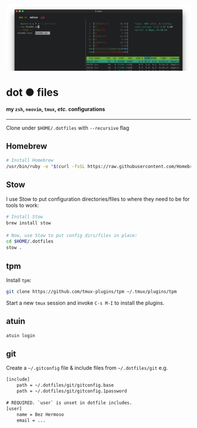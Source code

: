 ![preview](./preview.png)

# dot ● files

#### my `zsh`, `neovim`, `tmux`, _etc._ configurations

---

Clone under `$HOME/.dotfiles` with `--recursive` flag

## Homebrew

```sh
# Install Homebrew
/usr/bin/ruby -e "$(curl -fsSL https://raw.githubusercontent.com/Homebrew/install/master/install)"
```

## Stow

I use Stow to put configuration directories/files to where they need to be for tools to work:

```sh
# Install Stow
brew install stow

# Now, use Stow to put config dirs/files in place:
cd $HOME/.dotfiles
stow .
```

## tpm

Install `tpm`:

```sh
git clone https://github.com/tmux-plugins/tpm ~/.tmux/plugins/tpm
```

Start a new `tmux` session and invoke `C-s M-I` to install the plugins.

## atuin

```sh
atuin login
```

## git

Create a `~/.gitconfig` file & include files from `~/.dotfiles/git` e.g.

```gitconfig
[include]
    path = ~/.dotfiles/git/gitconfig.base
    path = ~/.dotfiles/git/gitconfig.1password

# REQUIRED. `user` is unset in dotfile includes.
[user]
	name = Bez Hermoso
	email = ...
```


